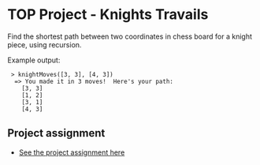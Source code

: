 # TOP Project - Knights Travails
Find the shortest path between two coordinates in chess board for a knight piece, using recursion.

Example output:
```
 > knightMoves([3, 3], [4, 3])
  => You made it in 3 moves!  Here's your path:
    [3, 3]
    [1, 2]
    [3, 1]
    [4, 3]
```

## Project assignment
- [See the project assignment here](https://www.theodinproject.com/lessons/javascript-knights-travails)